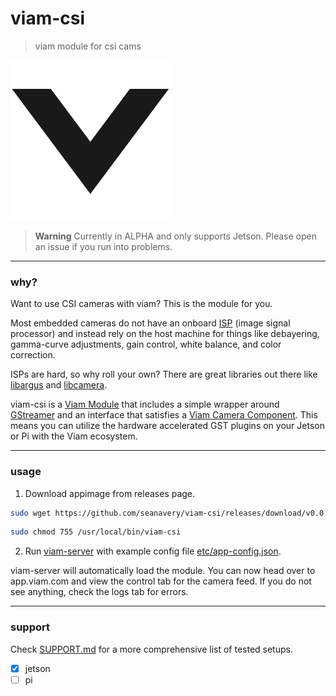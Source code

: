 # viam-csi
> viam module for csi cams

![](./etc/viam-server.png)


> **Warning** Currently in ALPHA and only supports Jetson. Please open an issue if you run into problems.

___

### why?

Want to use CSI cameras with viam? This is the module for you.

Most embedded cameras do not have an onboard [ISP](https://en.wikipedia.org/wiki/Image_processor) (image signal processor) and instead rely on the host machine for things like debayering, gamma-curve adjustments, gain control, white balance, and color correction.

ISPs are hard, so why roll your own? There are great libraries out there like [libargus](https://docs.nvidia.com/jetson/l4t-multimedia/group__LibargusAPI.html) and [libcamera](https://github.com/kbingham/libcamera).

viam-csi is a [Viam Module](https://docs.viam.com/extend/modular-resources/) that includes a simple wrapper around [GStreamer](https://gstreamer.freedesktop.org/documentation/?gi-language=c) and an interface that satisfies a [Viam Camera Component](https://docs.viam.com/components/camera/webcam/). This means you can utilize the hardware accelerated GST plugins on your Jetson or Pi with the Viam ecosystem.

___

### usage

1. Download appimage from releases page.
```bash
sudo wget https://github.com/seanavery/viam-csi/releases/download/v0.0.2/viam-csi-0.0.2-aarch64.AppImage -O /usr/local/bin/viam-csi
```

```bash
sudo chmod 755 /usr/local/bin/viam-csi
```

2. Run [viam-server](https://docs.viam.com/installation/) with example config file [etc/app-config.json](https://github.com/seanavery/viam-csi/blob/master/etc/app-config.json).

viam-server will automatically load the module. You can now head over to app.viam.com and view the control tab for the camera feed. If you do not see anything, check the logs tab for errors.

___

### support

Check [SUPPORT.md](./doc/SUPPORT.md) for a more comprehensive list of tested setups.
- [x] jetson
- [ ] pi
